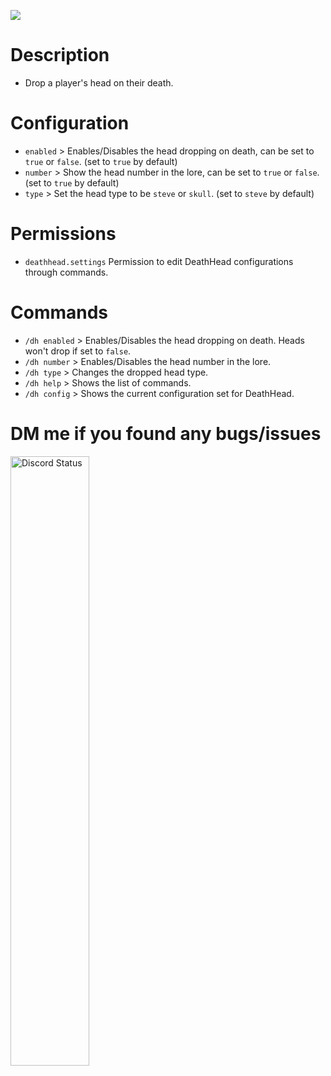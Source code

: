 <a href="https://poggit.pmmp.io/p/DeathHead"><img src="https://poggit.pmmp.io/shield.state/DeathHead"></a>
# Description
- Drop a player's head on their death.

# Configuration
- `enabled` > Enables/Disables the head dropping on death, can be set to `true` or `false`. (set to `true` by default)
- `number` > Show the head number in the lore, can be set to `true` or `false`. (set to `true` by default)
- `type` > Set the head type to be `steve` or `skull`. (set to `steve` by default)

# Permissions
- `deathhead.settings` Permission to edit DeathHead configurations through commands.

# Commands
- `/dh enabled` > Enables/Disables the head dropping on death. Heads won't drop if set to `false`.
- `/dh number` > Enables/Disables the head number in the lore.
- `/dh type` > Changes the dropped head type.
- `/dh help` > Shows the list of commands.
- `/dh config` > Shows the current configuration set for DeathHead. 

# DM me if you found any bugs/issues
<a href="https://discord.com/users/106893921476456448" target="_blank">
	<img width="50%" align="center" alt="Discord Status" src="https://lanyard.cnrad.dev/api/106893921476456448">
</a>

